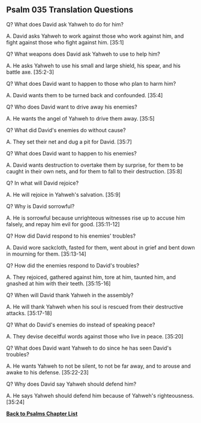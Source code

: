 ## Psalm 035 Translation Questions ##

Q? What does David ask Yahweh to do for him?

A. David asks Yahweh to work against those who work against him, and fight against those who fight against him. [35:1]

Q? What weapons does David ask Yahweh to use to help him?

A. He asks Yahweh to use his small and large shield, his spear, and his battle axe. [35:2-3]

Q? What does David want to happen to those who plan to harm him?

A. David wants them to be turned back and confounded. [35:4]

Q? Who does David want to drive away his enemies?

A. He wants the angel of Yahweh to drive them away. [35:5]

Q? What did David's enemies do without cause?

A. They set their net and dug a pit for David. [35:7]

Q? What does David want to happen to his enemies?

A. David wants destruction to overtake them by surprise, for them to be caught in their own nets, and for them to fall to their destruction. [35:8]

Q? In what will David rejoice?

A. He will rejoice in Yahweh's salvation. [35:9]

Q? Why is David sorrowful?

A. He is sorrowful because unrighteous witnesses rise up to accuse him falsely, and repay him evil for good. [35:11-12]

Q? How did David respond to his enemies' troubles?

A. David wore sackcloth, fasted for them, went about in grief and bent down in mourning for them. [35:13-14]

Q? How did the enemies respond to David's troubles?

A. They rejoiced, gathered against him, tore at him, taunted him, and gnashed at him with their teeth. [35:15-16]

Q? When will David thank Yahweh in the assembly?

A. He will thank Yahweh when his soul is rescued from their destructive attacks. [35:17-18]

Q? What do David's enemies do instead of speaking peace?

A. They devise deceitful words against those who live in peace. [35:20]

Q? What does David want Yahweh to do since he has seen David's troubles?

A. He wants Yahweh to not be silent, to not be far away, and to arouse and awake to his defense. [35:22-23]

Q? Why does David say Yahweh should defend him?

A. He says Yahweh should defend him because of Yahweh's righteousness. [35:24]

__[Back to Psalms Chapter List](./)__

